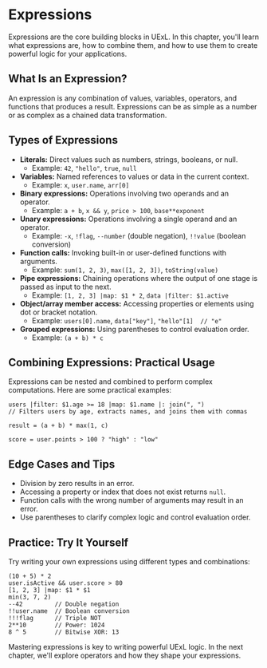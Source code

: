 # Expressions

Expressions are the core building blocks in UExL. In this chapter, you'll learn what expressions are, how to combine them, and how to use them to create powerful logic for your applications.

## What Is an Expression?
An expression is any combination of values, variables, operators, and functions that produces a result. Expressions can be as simple as a number or as complex as a chained data transformation.

## Types of Expressions
- **Literals:** Direct values such as numbers, strings, booleans, or null.
  - Example: `42`, `"hello"`, `true`, `null`
- **Variables:** Named references to values or data in the current context.
  - Example: `x`, `user.name`, `arr[0]`
- **Binary expressions:** Operations involving two operands and an operator.
  - Example: `a + b`, `x && y`, `price > 100`, `base**exponent`
- **Unary expressions:** Operations involving a single operand and an operator.
  - Example: `-x`, `!flag`, `--number` (double negation), `!!value` (boolean conversion)
- **Function calls:** Invoking built-in or user-defined functions with arguments.
  - Example: `sum(1, 2, 3)`, `max([1, 2, 3])`, `toString(value)`
- **Pipe expressions:** Chaining operations where the output of one stage is passed as input to the next.
  - Example: `[1, 2, 3] |map: $1 * 2`, `data |filter: $1.active`
- **Object/array member access:** Accessing properties or elements using dot or bracket notation.
  - Example: `users[0].name`, `data["key"]`, `"hello"[1]  // "e"`
- **Grouped expressions:** Using parentheses to control evaluation order.
  - Example: `(a + b) * c`

## Combining Expressions: Practical Usage
Expressions can be nested and combined to perform complex computations. Here are some practical examples:
```
users |filter: $1.age >= 18 |map: $1.name |: join(", ")
// Filters users by age, extracts names, and joins them with commas

result = (a + b) * max(1, c)

score = user.points > 100 ? "high" : "low"
```

## Edge Cases and Tips
- Division by zero results in an error.
- Accessing a property or index that does not exist returns `null`.
- Function calls with the wrong number of arguments may result in an error.
- Use parentheses to clarify complex logic and control evaluation order.

## Practice: Try It Yourself
Try writing your own expressions using different types and combinations:
```
(10 + 5) * 2
user.isActive && user.score > 80
[1, 2, 3] |map: $1 * $1
min(3, 7, 2)
--42         // Double negation
!!user.name  // Boolean conversion
!!!flag      // Triple NOT
2**10        // Power: 1024
8 ^ 5        // Bitwise XOR: 13
```

Mastering expressions is key to writing powerful UExL logic. In the next chapter, we'll explore operators and how they shape your expressions.